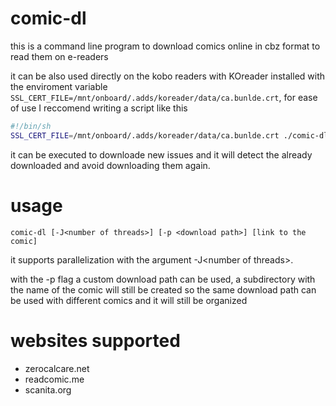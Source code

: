 # comic-dl
this is a command line program to download comics online in cbz format to read them on e-readers

it can be also used directly on the kobo readers with KOreader installed with the enviroment variable `SSL_CERT_FILE=/mnt/onboard/.adds/koreader/data/ca.bunlde.crt`, for ease of use I reccomend writing a script like this
``` bash
#!/bin/sh
SSL_CERT_FILE=/mnt/onboard/.adds/koreader/data/ca.bunlde.crt ./comic-dl-armv7-linux <LINK_TO_COMIC>
```
it can be executed to downloade new issues and it will detect the already downloaded and avoid downloading them again.
# usage
`comic-dl [-J<number of threads>] [-p <download path>] [link to the comic]`

it supports parallelization with the argument -J\<number of threads\>.

with the -p flag a custom download path can be used, a subdirectory with the name of the comic will still be created so the same download path can be used with different comics and it will still be organized

# websites supported
- zerocalcare.net
- readcomic.me
- scanita.org
